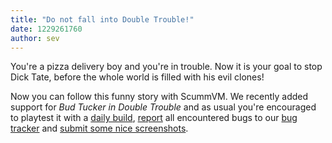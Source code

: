 ```yaml
---
title: "Do not fall into Double Trouble!"
date: 1229261760
author: sev
---
```


You're a pizza delivery boy and you're in trouble. Now it is your goal to stop Dick Tate, before the whole world is filled with his evil clones!

Now you can follow this funny story with ScummVM. We recently added support for *Bud Tucker in Double Trouble* and as usual you're encouraged to playtest it with a [daily build](/downloads/#daily), [report](/faq/#question.report-bugs) all encountered bugs to our [bug tracker](http://bugs.scummvm.org/) and [submit some nice screenshots](http://wiki.scummvm.org/index.php/Screenshots).
